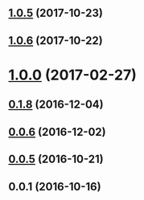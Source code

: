 <a name="1.0.5"></a>
## [1.0.5](https://github.com/mzkmzk/K-Logging/compare/v1.0.6...v1.0.5) (2017-10-23)



<a name="1.0.6"></a>
## [1.0.6](https://github.com/mzkmzk/K-Logging/compare/v1.0.0...v1.0.6) (2017-10-22)



<a name="1.0.0"></a>
# [1.0.0](https://github.com/mzkmzk/K-Logging/compare/v0.1.8...v1.0.0) (2017-02-27)



<a name="0.1.8"></a>
## [0.1.8](https://github.com/mzkmzk/K-Logging/compare/v0.0.6...v0.1.8) (2016-12-04)



<a name="0.0.6"></a>
## [0.0.6](https://github.com/mzkmzk/K-Logging/compare/v0.0.5...v0.0.6) (2016-12-02)



<a name="0.0.5"></a>
## [0.0.5](https://github.com/mzkmzk/K-Logging/compare/v0.0.1...v0.0.5) (2016-10-21)



<a name="0.0.1"></a>
## 0.0.1 (2016-10-16)



